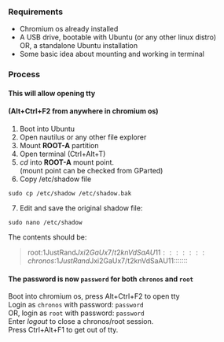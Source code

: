 ### Requirements
- Chromium os already installed
- A USB drive, bootable with Ubuntu (or any other linux distro)  
  OR, a standalone Ubuntu installation
- Some basic idea about mounting and working in terminal

### Process
#### This will allow opening tty
#### (Alt+Ctrl+F2 from anywhere in chromium os)
1. Boot into Ubuntu
2. Open nautilus or any other file explorer
3. Mount <b>ROOT-A</b> partition
4. Open terminal (Ctrl+Alt+T)
5. <i>cd</i> into <b>ROOT-A</b> mount point.  
  (mount point can be checked from GParted)
6. Copy /etc/shadow file
```
sudo cp /etc/shadow /etc/shadow.bak
```
7. Edit and save the original shadow file:
```
sudo nano /etc/shadow
```
  The contents should be:
  > root:$1$JustRand$Jxi2GaUx7/t2knVdSaAU11:::::::  
  > chronos:$1$JustRand$Jxi2GaUx7/t2knVdSaAU11:::::::  
#### The password is now `password` for both `chronos` and `root`
Boot into chromium os, press Alt+Ctrl+F2 to open tty  
Login as `chronos` with password: `password`  
OR, login as `root` with password: `password`  
Enter <i>logout</i> to close a chronos/root session.  
Press Ctrl+Alt+F1 to get out of tty.  
